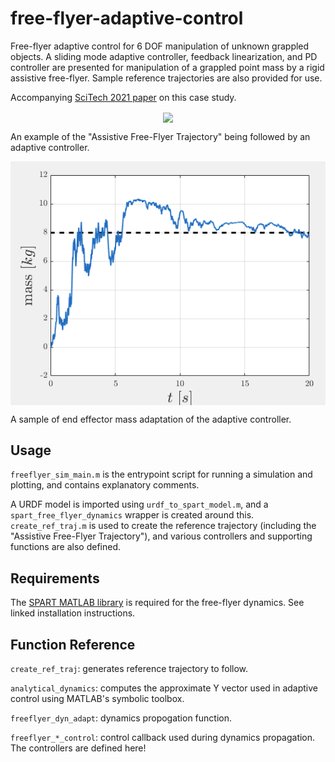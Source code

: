 # free-flyer-adaptive-control

Free-flyer adaptive control for 6 DOF manipulation of unknown grappled objects. A sliding mode adaptive controller, feedback linearization, and PD controller are presented for manipulation of a grappled point mass by a rigid assistive free-flyer. Sample reference trajectories are also provided for use.

Accompanying [SciTech 2021 paper](https://arc.aiaa.org/doi/abs/10.2514/6.2021-2018) on this case study.

<p align="center">
<img align="center" src="./img/adaptive2.gif">
  
  An example of the "Assistive Free-Flyer Trajectory" being followed by an adaptive controller.
  
<img align="center" src="./img/mass.png">

  A sample of end effector mass adaptation of the adaptive controller.
</p>

## Usage

`freeflyer_sim_main.m` is the entrypoint script for running a simulation and plotting, and contains explanatory comments.

A URDF model is imported using `urdf_to_spart_model.m`, and a `spart_free_flyer_dynamics` wrapper is created around this. `create_ref_traj.m` is used to create the reference trajectory (including the "Assistive Free-Flyer Trajectory"), and various controllers and supporting functions are also defined.

## Requirements

The [SPART MATLAB library](https://spart.readthedocs.io/en/latest/) is required for the free-flyer dynamics. See linked installation instructions.

## Function Reference

`create_ref_traj`: generates reference trajectory to follow.

`analytical_dynamics`: computes the approximate Y vector used in adaptive control using MATLAB's symbolic toolbox.

`freeflyer_dyn_adapt`: dynamics propogation function.

`freeflyer_*_control`: control callback used during dynamics propagation. The controllers are defined here!
